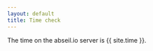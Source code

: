 ```yaml
---
layout: default
title: Time check
---
```


The time on the abseil.io server is {{ site.time }}.






